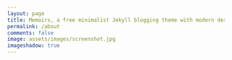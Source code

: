 ```yaml
---
layout: page
title: Memoirs, a free minimalist Jekyll blogging theme with modern design 
permalink: /about
comments: false
image: assets/images/screenshot.jpg
imageshadow: true
---
```



